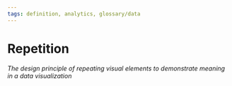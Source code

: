 ```yaml
---
tags: definition, analytics, glossary/data
---
```

#  Repetition
*The design principle of repeating visual elements to demonstrate meaning in a data visualization*